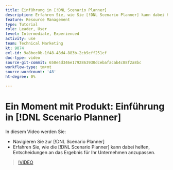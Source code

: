 ```yaml
---
title: Einführung in [!DNL Scenario Planner]
description: Erfahren Sie, wie Sie [!DNL Scenario Planner] kann dabei helfen, Entscheidungen an das Ergebnis für Ihr Unternehmen anzupassen. Erfahren Sie, wie Sie navigieren [!DNL Scenario Planner].
feature: Resource Management
type: Tutorial
role: Leader, User
level: Intermediate, Experienced
activity: use
team: Technical Marketing
kt: 9074
exl-id: 9a8bec0b-1f48-48d4-883b-2cb9cff251cf
doc-type: video
source-git-commit: 650e4d346e1792863930dcebafacab4c88f2a8bc
workflow-type: tm+mt
source-wordcount: '48'
ht-degree: 0%

---
```


# Ein Moment mit Produkt: Einführung in [!DNL Scenario Planner]

In diesem Video werden Sie:

* Navigieren Sie zur [!DNL Scenario Planner]
* Erfahren Sie, wie die [!DNL Scenario Planner] kann dabei helfen, Entscheidungen an das Ergebnis für Ihr Unternehmen anzupassen.

>[!VIDEO](https://video.tv.adobe.com/v/335316/?quality=12&learn=on)
